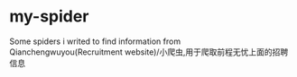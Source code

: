 # my-spider
Some spiders i writed to find information from Qianchengwuyou(Recruitment website)/小爬虫,用于爬取前程无忧上面的招聘信息
